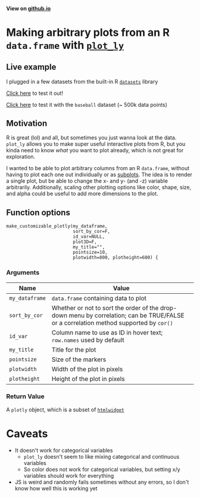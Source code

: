 #### View on [github.io](https://mtandon09.github.io/Dynamic_Plotly/)
# Making arbitrary plots from an R `data.frame` with [`plot_ly`](https://plotly.com/r/)

## Live example
I plugged in a few datasets from the built-in R [`datasets`](https://stat.ethz.ch/R-manual/R-devel/library/datasets/html/00Index.html) library

[Click here](small_dataset.html) to test it out!

[Click here](large_dataset.html) to test it with the `baseball` dataset (~ 500k data points)

## Motivation
R is great (lol) and all, but sometimes you just wanna look at the data.  `plot_ly` allows you to make super useful interactive plots from R, but you kinda need to know *what* you want to plot already, which is not great for exploration.

I wanted to be able to plot arbitrary columns from an R `data.frame`, without having to plot each one out individually or as [subplots](https://plotly.com/r/subplots/).  The idea is to render a single plot, but be able to change the x- and y- (and -z) variable arbitrarily.  Additionally, scaling other plotting options like color, shape, size, and alpha could be useful to add more dimensions to the plot.

## Function options
```
make_customizable_plotly(my_dataframe,      
                         sort_by_cor=F,     
                         id_var=NULL,       
                         plot3D=F,
                         my_title="",
                         pointsize=10,
                         plotwidth=800, plotheight=600) {
```
### Arguments

Name | Value
-------- | -----
`my_dataframe` | `data.frame` containing data to plot
`sort_by_cor` | Whether or not to sort the order of the drop-down menu by correlation; can be TRUE/FALSE or a correlation method supported by `cor()`
`id_var` | Column name to use as ID in hover text; `row.names` used by default
`my_title` | Title for the plot
`pointsize` | Size of the markers
`plotwidth` | Width of the plot in pixels
`plotheight` | Height of the plot in pixels

### Return Value
A `plotly` object, which is a subset of [`htmlwidget`](https://www.htmlwidgets.org/)


# Caveats
- It doesn't work for categorical variables
  - `plot_ly` doesn't seem to like mixing categorical and continuous variables
  - So color does not work for categorical variables, but setting x/y variables should work for everything
- JS is weird and randomly fails sometimes without any errors, so I don't know how well this is working yet



